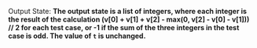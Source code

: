 Output State: **The output state is a list of integers, where each integer is the result of the calculation (v[0] + v[1] + v[2] - max(0, v[2] - v[0] - v[1])) // 2 for each test case, or -1 if the sum of the three integers in the test case is odd. The value of `t` is unchanged.**